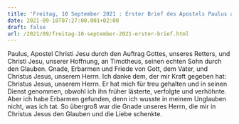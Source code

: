 ```yaml
---
title: 'Freitag, 10 September 2021 : Erster Brief des Apostels Paulus an Timotheus 1,1-2.12-14.'
date: 2021-09-10T07:27:00.001+02:00
draft: false
url: /2021/09/freitag-10-september-2021-erster-brief.html
---
```


Paulus, Apostel Christi Jesu durch den Auftrag Gottes, unseres Retters, und Christi Jesu, unserer Hoffnung, an Timotheus, seinen echten Sohn durch den Glauben. Gnade, Erbarmen und Friede von Gott, dem Vater, und Christus Jesus, unserem Herrn. Ich danke dem, der mir Kraft gegeben hat: Christus Jesus, unserem Herrn. Er hat mich für treu gehalten und in seinen Dienst genommen, obwohl ich ihn früher lästerte, verfolgte und verhöhnte. Aber ich habe Erbarmen gefunden, denn ich wusste in meinem Unglauben nicht, was ich tat. So übergroß war die Gnade unseres Herrn, die mir in Christus Jesus den Glauben und die Liebe schenkte.